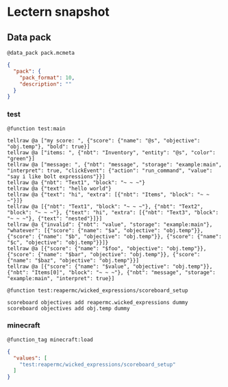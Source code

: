 # Lectern snapshot

## Data pack

`@data_pack pack.mcmeta`

```json
{
  "pack": {
    "pack_format": 10,
    "description": ""
  }
}
```

### test

`@function test:main`

```mcfunction
tellraw @a ["my score: ", {"score": {"name": "@s", "objective": "obj.temp"}, "bold": true}]
tellraw @a ["items: ", {"nbt": "Inventory", "entity": "@s", "color": "green"}]
tellraw @a ["message: ", {"nbt": "message", "storage": "example:main", "interpret": true, "clickEvent": {"action": "run_command", "value": "say i like bolt expressions"}}]
tellraw @a {"nbt": "Text1", "block": "~ ~ ~"}
tellraw @a {"text": "hello world"}
tellraw @a {"text": "hi", "extra": [{"nbt": "Items", "block": "~ ~ ~"}]}
tellraw @a [{"nbt": "Text1", "block": "~ ~ ~"}, {"nbt": "Text2", "block": "~ ~ ~"}, {"text": "hi", "extra": [{"nbt": "Text3", "block": "~ ~ ~"}, {"text": "nested"}]}]
tellraw @a {"invalid": {"nbt": "value", "storage": "example:main"}, "whatever": [{"score": {"name": "$a", "objective": "obj.temp"}}, {"score": {"name": "$b", "objective": "obj.temp"}}, {"score": {"name": "$c", "objective": "obj.temp"}}]}
tellraw @a [{"score": {"name": "$foo", "objective": "obj.temp"}}, {"score": {"name": "$bar", "objective": "obj.temp"}}, {"score": {"name": "$baz", "objective": "obj.temp"}}]
tellraw @a [{"score": {"name": "$value", "objective": "obj.temp"}}, {"nbt": "Items[0]", "block": "~ ~ ~"}, {"nbt": "message", "storage": "example:main", "interpret": true}]
```

`@function test:reapermc/wicked_expressions/scoreboard_setup`

```mcfunction
scoreboard objectives add reapermc.wicked_expressions dummy
scoreboard objectives add obj.temp dummy
```

### minecraft

`@function_tag minecraft:load`

```json
{
  "values": [
    "test:reapermc/wicked_expressions/scoreboard_setup"
  ]
}
```
